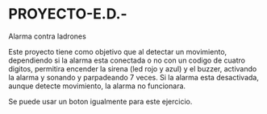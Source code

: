 # PROYECTO-E.D.-
Alarma contra ladrones


Este proyecto tiene como objetivo que al detectar un movimiento, dependiendo si la alarma esta conectada o no con un codigo de cuatro digitos, permitira encender la sirena (led rojo y azul) y el buzzer, activando la alarma y sonando y parpadeando 7 veces. Si la alarma esta desactivada, aunque detecte movimiento, la alarma no funcionara.

Se puede usar un boton igualmente para este ejercicio.
